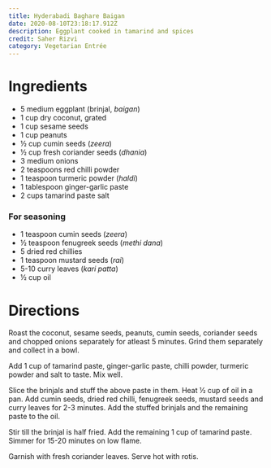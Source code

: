 ```yaml
---
title: Hyderabadi Baghare Baigan
date: 2020-08-10T23:18:17.912Z
description: Eggplant cooked in tamarind and spices
credit: Saher Rizvi
category: Vegetarian Entrée
---
```

# Ingredients
* 5 medium eggplant (brinjal, _baigan_)
* 1 cup dry coconut, grated
* 1 cup sesame seeds
* 1 cup peanuts
* ½ cup cumin seeds (_zeera_)
* ½ cup fresh coriander seeds (_dhania_)
* 3 medium onions
* 2 teaspoons red chilli powder
* 1 teaspoon turmeric powder (_haldi_)
* 1 tablespoon ginger-garlic paste
* 2 cups tamarind paste salt

### For seasoning

* 1 teaspoon cumin seeds (_zeera_)
* ½ teaspoon fenugreek seeds (_methi dana_)
* 5 dried red chillies
* 1 teaspoon mustard seeds (_rai_)
* 5-10 curry leaves (_kari patta_)
* ½ cup oil

# Directions

Roast the coconut, sesame seeds, peanuts, cumin seeds, coriander seeds and chopped onions separately for atleast 5 minutes. Grind them separately and collect in a bowl.

Add 1 cup of tamarind paste, ginger-garlic paste, chilli powder, turmeric powder and salt to taste. Mix well.

Slice the brinjals and stuff the above paste in them. Heat ½ cup of oil in a pan. Add cumin seeds, dried red chilli, fenugreek seeds, mustard seeds and curry leaves for 2-3 minutes. Add the stuffed brinjals and the remaining paste to the oil.

Stir till the brinjal is half fried. Add the remaining 1 cup of tamarind paste. Simmer for 15-20 minutes on low flame.

Garnish with fresh coriander leaves. Serve hot with rotis.
